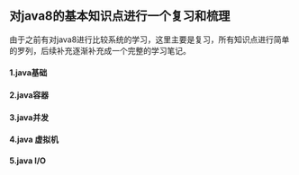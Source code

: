 ## 对java8的基本知识点进行一个复习和梳理

由于之前有对java8进行比较系统的学习，这里主要是复习，所有知识点进行简单的罗列，后续补充逐渐补充成一个完整的学习笔记。

#### 1.java基础

#### 2.java容器

#### 3.java并发

#### 4.java 虚拟机

#### 5.java I/O


